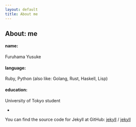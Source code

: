 ```yaml
---
layout: default
title: About me
---
```


## About: me

#### name:
Furuhama Yusuke

#### language:
Ruby, Python
(also like: Golang, Rust, Haskell, Lisp)

#### education:
University of Tokyo student


-


You can find the source code for Jekyll at GitHub:
[jekyll][jekyll-organization] /
[jekyll](https://github.com/jekyll/jekyll)

[jekyll-organization]: https://github.com/jekyll
